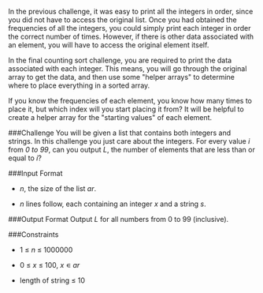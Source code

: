 In the previous challenge, it was easy to print all the integers in order, since you did not have to access the original list. Once you had obtained the frequencies of all the integers, you could simply print each integer in order the correct number of times. However, if there is other data associated with an element, you will have to access the original element itself.

In the final counting sort challenge, you are required to print the data associated with each integer. This means, you will go through the original array to get the data, and then use some "helper arrays" to determine where to place everything in a sorted array.

If you know the frequencies of each element, you know how many times to place it, but which index will you start placing it from? It will be helpful to create a helper array for the "starting values" of each element.

###Challenge 
You will be given a list that contains both integers and strings. In this challenge you just care about the integers. For every value *i* from *0 to 99*, can you output *L*, the number of elements that are less than or equal to *i*?

###Input Format 
* *n*, the size of the list *ar*.

* *n* lines follow, each containing an integer *x* and a string *s*.

###Output Format 
Output *L* for all numbers from 0 to 99 (inclusive).

###Constraints 
* 1 ≤ *n* ≤ 1000000

* 0 ≤ *x* ≤ 100, *x* ∊ *ar*
 
* length of string ≤ 10
